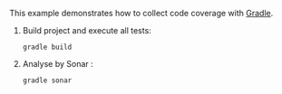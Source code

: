 This example demonstrates how to collect code coverage with [Gradle](http://www.gradle.org/).

1.  Build project and execute all tests:

        gradle build

2.  Analyse by Sonar :

        gradle sonar

